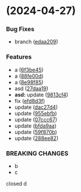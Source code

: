 # (2024-04-27)

### Bug Fixes

- branch ([edaa209](https://github.com/Coderclc/client-api-plop/commit/edaa209e175285f8920e16a8696e397d1b840a2d))

### Features

- a ([6f3be45](https://github.com/Coderclc/client-api-plop/commit/6f3be45ae9014dabdee0d02ab51b70e171e46d81))
- a ([88fe00d](https://github.com/Coderclc/client-api-plop/commit/88fe00dfc5ed057640382cc68aba36d1071cbdd7))
- a ([8e98f85](https://github.com/Coderclc/client-api-plop/commit/8e98f85c1a8c3ed0fa3e32aaf14c2e30653b6536))
- asd ([27daa19](https://github.com/Coderclc/client-api-plop/commit/27daa193b2e1ea1cd6eac05f2059b7a0cb54c5cc))
- **asd:** update ([9813cf4](https://github.com/Coderclc/client-api-plop/commit/9813cf487f56d7392e70b1c95b0ad59fc078148c))
- fix ([efd8d3f](https://github.com/Coderclc/client-api-plop/commit/efd8d3fe7f82f15741dec52741aae72e3058de60))
- update ([dac27d4](https://github.com/Coderclc/client-api-plop/commit/dac27d4f2ca6cd8c1d53c8514af040425b93be08))
- update ([955ebfb](https://github.com/Coderclc/client-api-plop/commit/955ebfbc72fb744d9d9e1192989df6c51888ea1e))
- update ([07ccc67](https://github.com/Coderclc/client-api-plop/commit/07ccc674bb30516eb88c1ed59ef025d8b47e5e21))
- update ([bfda9aa](https://github.com/Coderclc/client-api-plop/commit/bfda9aaa3d152b06ededa6036522bf06711c8ce1))
- update ([59f870b](https://github.com/Coderclc/client-api-plop/commit/59f870b61c8279495a865337c4c908b9d33a7a52))
- update ([288ee82](https://github.com/Coderclc/client-api-plop/commit/288ee8287e0a6f58ee9e3c50e0ef9f8fa8306f41))

### BREAKING CHANGES

- b
- c

closed d
